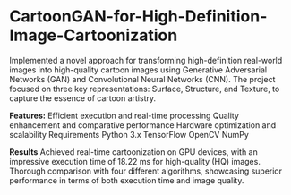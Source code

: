 # CartoonGAN-for-High-Definition-Image-Cartoonization
Implemented a novel approach for transforming high-definition real-world images into high-quality cartoon images using Generative Adversarial Networks (GAN) and Convolutional Neural Networks (CNN). The project focused on three key representations: Surface, Structure, and Texture, to capture the essence of cartoon artistry.

**Features:**
Efficient execution and real-time processing
Quality enhancement and comparative performance
Hardware optimization and scalability
Requirements
Python 3.x
TensorFlow
OpenCV
NumPy

**Results**
Achieved real-time cartoonization on GPU devices, with an impressive execution time of 18.22 ms for high-quality (HQ) images.
Thorough comparison with four different algorithms, showcasing superior performance in terms of both execution time and image quality.
